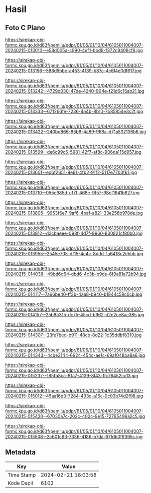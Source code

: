# Hasil

## Foto C Plano

https://sirekap-obj-formc.kpu.go.id/d63f/pemilu/pdpr/61/05/01/10/04/6105011004007-20240215-013010--e58d005a-c990-4ef1-bbd9-f372c9409cf9.jpg

https://sirekap-obj-formc.kpu.go.id/d63f/pemilu/pdpr/61/05/01/10/04/6105011004007-20240215-013156--588d5bbc-a453-4f39-b87c-4c6f4e0df617.jpg

https://sirekap-obj-formc.kpu.go.id/d63f/pemilu/pdpr/61/05/01/10/04/6105011004007-20240215-013242--4729d030-47de-4240-904e-f21d6c16ab21.jpg

https://sirekap-obj-formc.kpu.go.id/d63f/pemilu/pdpr/61/05/01/10/04/6105011004007-20240215-013333--671266fe-7236-4a4b-8b10-7b85854e3c2f.jpg

https://sirekap-obj-formc.kpu.go.id/d63f/pemilu/pdpr/61/05/01/10/04/6105011004007-20240215-013422--240bd866-85b8-4a89-968a-d71a532136b8.jpg

https://sirekap-obj-formc.kpu.go.id/d63f/pemilu/pdpr/61/05/01/10/04/6105011004007-20240215-013509--de6c99c5-5981-42f7-af8c-906da115d957.jpg

https://sirekap-obj-formc.kpu.go.id/d63f/pemilu/pdpr/61/05/01/10/04/6105011004007-20240215-013601--edbf2651-9e61-4fb2-91f2-5117e7703f61.jpg

https://sirekap-obj-formc.kpu.go.id/d63f/pemilu/pdpr/61/05/01/10/04/6105011004007-20240215-013710--055e985d-cf7f-466e-9f57-98cf1841b827.jpg

https://sirekap-obj-formc.kpu.go.id/d63f/pemilu/pdpr/61/05/01/10/04/6105011004007-20240215-013805--9953f6e7-9af6-4baf-a821-33e256b978de.jpg

https://sirekap-obj-formc.kpu.go.id/d63f/pemilu/pdpr/61/05/01/10/04/6105011004007-20240215-013912--d2cbaeee-098f-4d7f-9960-830821cf80b0.jpg

https://sirekap-obj-formc.kpu.go.id/d63f/pemilu/pdpr/61/05/01/10/04/6105011004007-20240215-013955--2545e705-df15-4c4c-8ddd-1a6418c2ebbb.jpg

https://sirekap-obj-formc.kpu.go.id/d63f/pemilu/pdpr/61/05/01/10/04/6105011004007-20240215-014038--49bd6d64-dbd6-4c3b-b9de-6f9a81a72b94.jpg

https://sirekap-obj-formc.kpu.go.id/d63f/pemilu/pdpr/61/05/01/10/04/6105011004007-20240215-014117--7a66be40-ff3b-4aa8-b940-b1844c58c0cb.jpg

https://sirekap-obj-formc.kpu.go.id/d63f/pemilu/pdpr/61/05/01/10/04/6105011004007-20240215-014157--25b85315-dc75-45cd-b962-d2e2ce8ac385.jpg

https://sirekap-obj-formc.kpu.go.id/d63f/pemilu/pdpr/61/05/01/10/04/6105011004007-20240215-014307--23fe7bed-b911-48cb-8d22-1c35ddbf8310.jpg

https://sirekap-obj-formc.kpu.go.id/d63f/pemilu/pdpr/61/05/01/10/04/6105011004007-20240215-014343--4cbe3144-6924-454c-ae1c-69af048ba8a6.jpg

https://sirekap-obj-formc.kpu.go.id/d63f/pemilu/pdpr/61/05/01/10/04/6105011004007-20240215-015237--185fb8cc-81a7-4139-8f43-ffc76452cc13.jpg

https://sirekap-obj-formc.kpu.go.id/d63f/pemilu/pdpr/61/05/01/10/04/6105011004007-20240215-015012--45aa16d3-7284-493c-a16c-0c03b74d2f98.jpg

https://sirekap-obj-formc.kpu.go.id/d63f/pemilu/pdpr/61/05/01/10/04/6105011004007-20240215-015420--67030a7c-202c-402c-9e15-72795499a2c5.jpg

https://sirekap-obj-formc.kpu.go.id/d63f/pemilu/pdpr/61/05/01/10/04/6105011004007-20240215-015508--2c601c93-7336-4186-b7da-97fdb0f9395c.jpg


## Metadata

| Key        | Value               |
| ---------- | ------------------- |
| Time Stamp | 2024-02-21 18:03:58 |
| Kode Dapil | 6102                |



